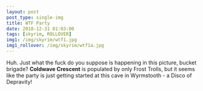 ```yaml
---
layout: post
post_type: single-img
title: WTF Party
date: 2018-12-31 01:03:00
tags: [skyrim, ROLLOVER]
img1: /img/skyrim/wtf1.jpg
img1_rollover: /img/skyrim/wtf1a.jpg
---
```

Huh. Just what the fuck do you suppose is happening in this picture, bucket brigade? **Coldwave Crescent** is populated by only Frost Trolls, but it seems like the party is just getting started at this cave in Wyrmstooth - a Disco of Depravity!
